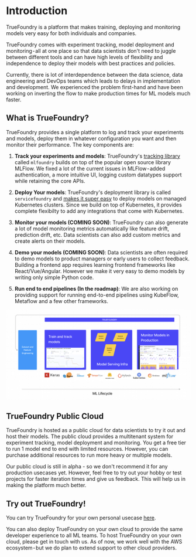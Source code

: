 # Introduction

TrueFoundry is a platform that makes training, deploying and monitoring models very easy for both individuals and companies. 

TrueFoundry comes with experiment tracking, model deployment and monitoring - all at one place so that data scientists don't need to juggle between different tools and can have high levels of flexibility and independence to deploy their models with best practices and policies.

Currently, there is lot of interdependence between the data science, data engineering and DevOps teams which leads to delays in implementation and development. We experienced the problem first-hand and have been working on inverting the flow to make production times for ML models much faster. 

## What is TrueFoundry?

TrueFoundry provides a single platform to log and track your experiments and models, deploy them in whatever configuration you want and then monitor their performance. The key components are:

1. **Track your experiments and models**: TrueFoundry's [tracking library](./experiment-tracking/overview.md) called `mlfoundry` builds on top of the popular open source library MLFlow. We fixed a lot of the current issues in MLFlow - added authentication, a more intuitive UI, logging custom datatypes support while retaining the core APIs.

2. **Deploy Your models**: TrueFoundry's deployment library is called `servicefoundry` and [makes it super easy](./deployment/README.md) to deploy models on managed Kubernetes clusters. Since we build on top of Kubernetes, it provides complete flexibilty to add any integrations that come with Kubernetes. 

3. **Monitor your models (COMING SOON)**: TrueFoundry can also generate a lot of model monitoring metrics automatically like feature drift, prediction drift, etc. Data scientists can also add custom metrics and create alerts on their models.

4. **Demo your models (COMING SOON)**: Data scientists are often required to demo models to product managers or early users to collect feedback. Building a frontend app requires learning frontend frameworks like React/Vue/Angular. However we make it very easy to demo models by writing only simple Python code.

5. **Run end to end pipelines (In the roadmap)**: We are also working on providing support for running end-to-end pipelines using KubeFlow, Metaflow and a few other frameworks.

![TrueFoundry Overview](./assets/overview.png)

## TrueFoundry Public Cloud
TrueFoundry is hosted as a public cloud for data scientists to try it out and host their models. The public cloud provides a multitenant system for experiment tracking, model deployment and monitoring. You get a free tier to run 1 model end to end with limited resources. However, you can purchase additional resources to run more heavy or multiple models. 

Our public cloud is still in alpha - so we don't recommend it for any production usecases yet. However, feel free to try out your hobby or test projects for faster iteration times and give us feedback. This will help us in making the platform much better.

## Try out TrueFoundry!
You can try TrueFoundry for your own personal usecase [here](https://app.truefoundry.com/). 

You can also deploy TrueFoundry on your own cloud to provide the same developer experience to all ML teams. To host TrueFoundry on your own cloud, please get in touch with us. As of now, we work well with the AWS ecosystem - but we do plan to extend support to other cloud providers.